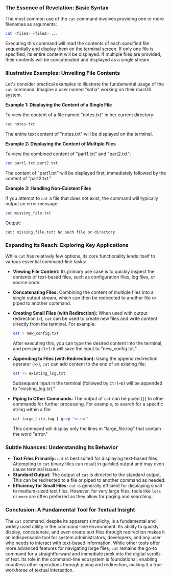 ### The Essence of Revelation: Basic Syntax

The most common use of the `cat` command involves providing one or more filenames as arguments:

```bash
cat <file1> <file2> ...
```

Executing this command will read the contents of each specified file sequentially and display them on the terminal screen. If only one file is specified, its entire content will be displayed. If multiple files are provided, their contents will be concatenated and displayed as a single stream.

### Illustrative Examples: Unveiling File Contents

Let's consider practical examples to illustrate the fundamental usage of the `cat` command. Imagine a user named "sofia" working on their macOS system.

**Example 1: Displaying the Content of a Single File**

To view the content of a file named "notes.txt" in her current directory:

```bash
cat notes.txt
```

The entire text content of "notes.txt" will be displayed on the terminal.

**Example 2: Displaying the Content of Multiple Files**

To view the combined content of "part1.txt" and "part2.txt":

```bash
cat part1.txt part2.txt
```

The content of "part1.txt" will be displayed first, immediately followed by the content of "part2.txt."

**Example 3: Handling Non-Existent Files**

If you attempt to `cat` a file that does not exist, the command will typically output an error message:

```bash
cat missing_file.txt
```

Output:

```
cat: missing_file.txt: No such file or directory
```

### Expanding its Reach: Exploring Key Applications

While `cat` has relatively few options, its core functionality lends itself to various essential command-line tasks:

- **Viewing File Content:** Its primary use case is to quickly inspect the contents of text-based files, such as configuration files, log files, or source code.
- **Concatenating Files:** Combining the content of multiple files into a single output stream, which can then be redirected to another file or piped to another command.
- **Creating Small Files (with Redirection):** When used with output redirection (`>`), `cat` can be used to create new files and write content directly from the terminal. For example:

  ```bash
  cat > new_config.txt
  ```

  After executing this, you can type the desired content into the terminal, and pressing `Ctrl+D` will save the input to "new_config.txt."

- **Appending to Files (with Redirection):** Using the append redirection operator (`>>`), `cat` can add content to the end of an existing file:

  ```bash
  cat >> existing_log.txt
  ```

  Subsequent input in the terminal (followed by `Ctrl+D`) will be appended to "existing_log.txt."

- **Piping to Other Commands:** The output of `cat` can be piped (`|`) to other commands for further processing. For example, to search for a specific string within a file:

  ```bash
  cat large_file.log | grep "error"
  ```

  This command will display only the lines in "large_file.log" that contain the word "error."

### Subtle Nuances: Understanding its Behavior

- **Text Files Primarily:** `cat` is best suited for displaying text-based files. Attempting to `cat` binary files can result in garbled output and may even cause terminal issues.
- **Standard Output:** The output of `cat` is directed to the standard output. This can be redirected to a file or piped to another command as needed.
- **Efficiency for Small Files:** `cat` is generally efficient for displaying small to medium-sized text files. However, for very large files, tools like `less` or `more` are often preferred as they allow for paging and searching.

### Conclusion: A Fundamental Tool for Textual Insight

The `cat` command, despite its apparent simplicity, is a fundamental and widely used utility in the command-line environment. Its ability to quickly display, concatenate, and even create text files through redirection makes it an indispensable tool for system administrators, developers, and any user who needs to interact with text-based information. While other tools offer more advanced features for navigating large files, `cat` remains the go-to command for a straightforward and immediate peek into the digital scrolls of text. Its role in the command-line ecosystem is foundational, enabling countless other operations through piping and redirection, making it a true workhorse of textual interaction.
